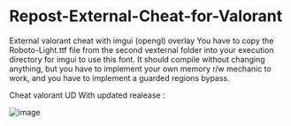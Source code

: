 # Repost-External-Cheat-for-Valorant

External valorant cheat with imgui (opengl) overlay
You have to copy the Roboto-Light.ttf file from the second vexternal folder into your execution directory for imgui to use this font.
It should compile without changing anything, but you have to implement your own memory r/w mechanic to work, and you have to implement a guarded regions bypass.




Cheat valorant UD With updated realease : 


![image](https://user-images.githubusercontent.com/99323729/153774161-c3d2715b-cbe2-4758-9862-c50b66f0580c.png)
